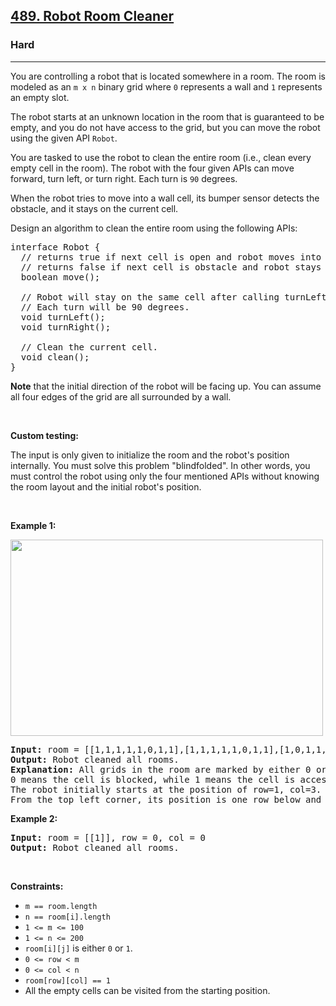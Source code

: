 <h2><a href="https://leetcode.com/problems/robot-room-cleaner/">489. Robot Room Cleaner</a></h2><h3>Hard</h3><hr><div style="user-select: auto;"><p style="user-select: auto;">You are controlling a robot that is located somewhere in a room. The room is modeled as an <code style="user-select: auto;">m x n</code> binary grid where <code style="user-select: auto;">0</code> represents a wall and <code style="user-select: auto;">1</code> represents an empty slot.</p>

<p style="user-select: auto;">The robot starts at an unknown location in the room that is guaranteed to be empty, and you do not have access to the grid, but you can move the robot using the given API <code style="user-select: auto;">Robot</code>.</p>

<p style="user-select: auto;">You are tasked to use the robot to clean the entire room (i.e., clean every empty cell in the room). The robot with the four given APIs can move forward, turn left, or turn right. Each turn is <code style="user-select: auto;">90</code> degrees.</p>

<p style="user-select: auto;">When the robot tries to move into a wall cell, its bumper sensor detects the obstacle, and it stays on the current cell.</p>

<p style="user-select: auto;">Design an algorithm to clean the entire room using the following APIs:</p>

<pre style="user-select: auto;">interface Robot {
  // returns true if next cell is open and robot moves into the cell.
  // returns false if next cell is obstacle and robot stays on the current cell.
  boolean move();

  // Robot will stay on the same cell after calling turnLeft/turnRight.
  // Each turn will be 90 degrees.
  void turnLeft();
  void turnRight();

  // Clean the current cell.
  void clean();
}
</pre>

<p style="user-select: auto;"><strong style="user-select: auto;">Note</strong> that the initial direction of the robot will be facing up. You can assume all four edges of the grid are all surrounded by a wall.</p>

<p style="user-select: auto;">&nbsp;</p>

<p style="user-select: auto;"><strong style="user-select: auto;">Custom testing:</strong></p>

<p style="user-select: auto;">The input is only given to initialize the room and the robot's position internally. You must solve this problem "blindfolded". In other words, you must control the robot using only the four mentioned APIs without knowing the room layout and the initial robot's position.</p>

<p style="user-select: auto;">&nbsp;</p>
<p style="user-select: auto;"><strong style="user-select: auto;">Example 1:</strong></p>
<img alt="" src="https://assets.leetcode.com/uploads/2021/07/17/lc-grid.jpg" style="width: 500px; height: 314px; user-select: auto;">
<pre style="user-select: auto;"><strong style="user-select: auto;">Input:</strong> room = [[1,1,1,1,1,0,1,1],[1,1,1,1,1,0,1,1],[1,0,1,1,1,1,1,1],[0,0,0,1,0,0,0,0],[1,1,1,1,1,1,1,1]], row = 1, col = 3
<strong style="user-select: auto;">Output:</strong> Robot cleaned all rooms.
<strong style="user-select: auto;">Explanation:</strong> All grids in the room are marked by either 0 or 1.
0 means the cell is blocked, while 1 means the cell is accessible.
The robot initially starts at the position of row=1, col=3.
From the top left corner, its position is one row below and three columns right.
</pre>

<p style="user-select: auto;"><strong style="user-select: auto;">Example 2:</strong></p>

<pre style="user-select: auto;"><strong style="user-select: auto;">Input:</strong> room = [[1]], row = 0, col = 0
<strong style="user-select: auto;">Output:</strong> Robot cleaned all rooms.
</pre>

<p style="user-select: auto;">&nbsp;</p>
<p style="user-select: auto;"><strong style="user-select: auto;">Constraints:</strong></p>

<ul style="user-select: auto;">
	<li style="user-select: auto;"><code style="user-select: auto;">m == room.length</code></li>
	<li style="user-select: auto;"><code style="user-select: auto;">n == room[i].length</code></li>
	<li style="user-select: auto;"><code style="user-select: auto;">1 &lt;= m &lt;= 100</code></li>
	<li style="user-select: auto;"><code style="user-select: auto;">1 &lt;= n &lt;= 200</code></li>
	<li style="user-select: auto;"><code style="user-select: auto;">room[i][j]</code> is either <code style="user-select: auto;">0</code> or <code style="user-select: auto;">1</code>.</li>
	<li style="user-select: auto;"><code style="user-select: auto;">0 &lt;= row &lt;&nbsp;m</code></li>
	<li style="user-select: auto;"><code style="user-select: auto;">0 &lt;= col &lt; n</code></li>
	<li style="user-select: auto;"><code style="user-select: auto;">room[row][col] == 1</code></li>
	<li style="user-select: auto;">All the empty cells can be visited from the starting position.</li>
</ul>
</div>